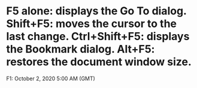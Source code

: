 # F5 alone: displays the Go To dialog.   Shift+F5: moves the cursor to the last change.   Ctrl+Shift+F5: displays the Bookmark dialog.   Alt+F5: restores the document window size.

F1: October 2, 2020 5:00 AM (GMT)